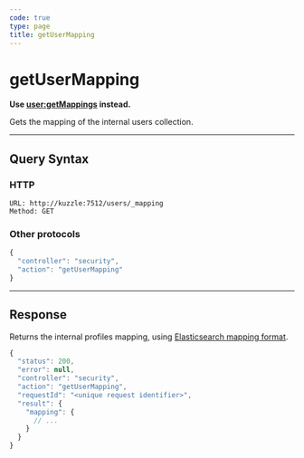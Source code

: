 ```yaml
---
code: true
type: page
title: getUserMapping
---
```


# getUserMapping

<DeprecatedBadge version="auto-version">

__Use [user:getMappings](/core/2/api/controllers/user/get-mappings) instead.__

Gets the mapping of the internal users collection.

---

## Query Syntax

### HTTP

```http
URL: http://kuzzle:7512/users/_mapping
Method: GET
```

### Other protocols

```js
{
  "controller": "security",
  "action": "getUserMapping"
}
```

---

## Response

Returns the internal profiles mapping, using [Elasticsearch mapping format](https://www.elastic.co/guide/en/elasticsearch/reference/7.4/mapping.html).

```js
{
  "status": 200,
  "error": null,
  "controller": "security",
  "action": "getUserMapping",
  "requestId": "<unique request identifier>",
  "result": {
    "mapping": {
      // ...
    }
  }
}
```
